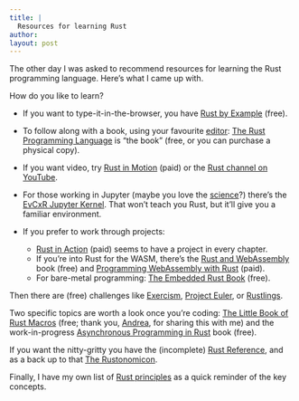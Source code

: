 ```yaml
---
title: |
  Resources for learning Rust
author: 
layout: post
---
```


The other day I was asked to recommend resources for learning the Rust programming language. Here’s what I came up with.

<!-- break -->

How do you like to learn?

- If you want to type-it-in-the-browser, you have [Rust by Example](https://doc.rust-lang.org/stable/rust-by-example/) (free).

- To follow along with a book, using your favourite [editor](https://www.rust-lang.org/tools): [The Rust Programming Language](https://doc.rust-lang.org/book/) is “the book” (free, or you can purchase a physical copy).

- If you want video, try [Rust in Motion](https://www.manning.com/livevideo/rust-in-motion) (paid) or the [Rust channel on YouTube](https://www.youtube.com/channel/UCaYhcUwRBNscFNUKTjgPFiA).

- For those working in Jupyter (maybe you love the [science](https://www.nature.com/articles/d41586-020-03382-2)?) there’s the [EvCxR Jupyter Kernel](https://github.com/google/evcxr). That won’t teach you Rust, but it’ll give you a familiar environment.

- If you prefer to work through projects:
	- [Rust in Action](https://www.manning.com/books/rust-in-action) (paid) seems to have a project in every chapter.
	- If you’re into Rust for the WASM, there’s the [Rust and WebAssembly](https://rustwasm.github.io/docs/book/) book (free) and [Programming WebAssembly with Rust](https://pragprog.com/titles/khrust/programming-webassembly-with-rust/) (paid).
	- For bare-metal programming: [The Embedded Rust Book](https://doc.rust-lang.org/stable/embedded-book/) (free).
		 
Then there are (free) challenges like [Exercism](https://exercism.io), [Project Euler](https://projecteuler.net/), or [Rustlings](https://github.com/rust-lang/rustlings).

Two specific topics are worth a look once you’re coding: [The Little Book of Rust Macros](https://danielkeep.github.io/tlborm/book/README.html) (free; thank you, [Andrea](https://www.roundcrisis.com/), for sharing this with me) and the work-in-progress [Asynchronous Programming in Rust](https://rust-lang.github.io/async-book/01_getting_started/01_chapter.html) book (free).

If you want the nitty-gritty you have the (incomplete) [Rust Reference](https://doc.rust-lang.org/reference/index.html), and as a back up to that [The Rustonomicon](https://doc.rust-lang.org/nomicon/index.html).

Finally, I have my own list of [Rust principles](https://richard.dallaway.com/2020/05/04/rust-principles.html) as a quick reminder of the key concepts.


